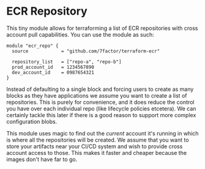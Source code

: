 # ECR Repository

This tiny module allows for terraforming a list of ECR repositories with cross account pull capabilities. You can use the module as such:

``` hcl
module "ecr_repo" {
  source            = "github.com/7factor/terraform-ecr"

  repository_list   = ["repo-a", "repo-b"]
  prod_account_id   = 1234567890
  dev_account_id    = 0987654321
}
```

Instead of defaulting to a single block and forcing users to create as many blocks as they have applications we assume you want to create a list of repositories. This is purely for convenience, and it does reduce the control you have over each individual repo (like lifecycle policies etcetera). We can certainly tackle this later if there is a good reason to support more complex configuration blobs.

This module uses magic to find out the *current* account it's running in which is where all the repositories will be created. We assume that you want to store your artifacts near your CI/CD system and wish to provide cross account access to those. This makes it faster and cheaper because the images don't have far to go.